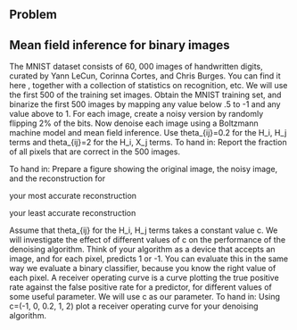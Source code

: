 ## Problem
## Mean field inference for binary images 

The MNIST dataset consists of 60, 000 images of handwritten digits, curated by Yann LeCun, Corinna Cortes, and Chris Burges. You can find it here , together with a collection of statistics on recognition, etc. We will use the first 500 of the training set images.
Obtain the MNIST training set, and binarize the first 500 images by mapping any value below .5 to -1 and any value above to 1. For each image, create a noisy version by randomly flipping 2% of the bits.
Now denoise each image using a Boltzmann machine model and mean field inference. Use theta_{ij}=0.2 for the H_i, H_j terms and theta_{ij}=2 for the H_i, X_j terms. To hand in: Report the fraction of all pixels that are correct in the 500 images.


To hand in: Prepare a figure showing the original image, the noisy image, and the reconstruction for

your most accurate reconstruction

your least accurate reconstruction

Assume that theta_{ij} for the H_i, H_j terms takes a constant value c. We will investigate the effect of different values of c on the performance of the denoising algorithm. Think of your algorithm as a device that accepts an image, and for each pixel, predicts 1 or -1. You can evaluate this in the same way we evaluate a binary classifier, because you know the right value of each pixel. A receiver operating curve is a curve plotting the true positive rate against the false positive rate for a predictor, for different values of some useful parameter. We will use c as our parameter. To hand in: Using c=(-1, 0, 0.2, 1, 2) plot a receiver operating curve for your denoising algorithm.
 

 
